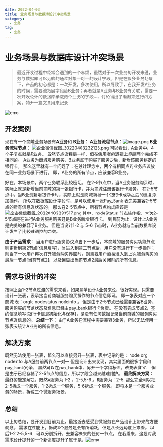```yaml
---
date: 2022-04-03
title: 业务场景与数据库设计冲突场景
category: 
  - 业务
tag:
  - 业务
---
```


# 业务场景与数据库设计冲突场景
> 最近开发过程中经常会遇到的一个麻烦，虽然对于一次业务的开发来说，业务与数据库可以无脑的通过对象一对一的设计字段。但是在很多业务场景下，产品的初心都是：一次开发，多次使用。所以导致了，在我开发A业务的时候，需要流拓展字段给B业务；再者就是A业务与B业务有关联，需要一次开发设计的数据库承载两个业务的字段...。讨论得出了看起来还行的方案，特开一篇文章用来记录

![emo](https://leyunone-img.oss-cn-hangzhou.aliyuncs.com/image/emo/QQ图片20220302210445.jpg)
## 开发案例
现在有一个商城业务场景有**A业务**和 **B业务**：
**A业务流程节点**：![image.png](https://leyunone-img.oss-cn-hangzhou.aliyuncs.com/image/2022-04-03/image.png)
**B业务流程节点**：
![企业微信截图_20220403232123.png](https://leyunone-img.oss-cn-hangzhou.aliyuncs.com/image/2022-04-03/企业微信截图_20220403232123.png)
可以看出，A业务中，4个子节点就是B业务。
虽然节点流程是一样，但在使用者的逻辑上却是两个完成不相同的。
A业务为商城服务购买，B业务属于购买了服务之后，新增该服务绑定的银行卡。
那么这里就有一个问题了：在设计理念中，两个有相同点的业务应该放在同一业务场景下进行。
即，A业务的所有节点，应该兼容B业务。

好在，本场景中，两个业务联系比较密切。
在2-5节点中，当A业务服务购买时，实际上就是新增当前商城的第一张银行卡，并为商城注册该银行卡服务。
在2-5节点中，当B业务新增银行卡时，实际上就是商城新增一个银行卡成功之后的重复添加操作。
所以在数据库设计字段时，是可以使用一张Pay_Bank 表完美兼容2-5节点的所有信息及状态的。
那么在2-5节点中，所有节点构成应该是：
![企业微信截图_20220403233517.png](https://leyunone-img.oss-cn-hangzhou.aliyuncs.com/image/2022-04-03/企业微信截图_20220403233517.png)
其中，nodeStatus 节点操作指，本次2-5节点是在进行A业务服务购买还是B业务新增银行卡。
到目前为止，设计上A业务是完美的兼容了B业务。
但是当设计1-2  与 5-6 节点时，A业务就与当前数据库设计发生了比较难调控的冲突。

**由于产品需求：**
当用户进行服务协议点击下一步后，本商城的服务购买功能节点则更新到第2节点[信息填写]，当进入到第二节点后，用户没有进行下一步操作；则当下一次用户再次打开服务购买界面时，则需要用户直接进入到上次服务购买的最后一节点[当前节点2]，以及回显出当前节点2最后关闭时的所有信息。
## 需求与设计的冲突
按照上面1-2节点过渡的需求来看，如果是单设计A业务来说，很好实现。只需要设计一张表，表承接当前商城服务购买操作的节点信息即可。
即一张表对应一个商城
表：orgId   nodestatus  nodeinfo 。
但是由于2-5节点已经需要兼容B业务，服务购买的节点状态及信息已经由pay_bank银行卡负责。
在没有完成节点2，签约信息填写[银行卡信息初始化与保存]，是没有任何数据记录当前商城的服务购买节点及信息的。
**总结一下：**
由于A业务在流程中需要兼容B业务，所以无法使用一张表去统计A业务的所有信息。
## 解决方案
既然无法使用一张表，那么可以直接另开一张表，表中记录的是：
node org nodeinfo
与A服务前两节点一对一
但是设计出来发现，其实里面的很多字段和pay_bank冗余。
虽然可以在pay_bank中，另开一个字段标识，改变表含义。
但是由于已经存储了2-5节点的信息，所以字段会越来越难维护。
**最终解决方案：**
最终的敲定解决，既然A服务为 1-2 ，2-5,5-6 。B服务为：2-5.
那么完全可以把2-5拆成一个服务，1-2拆成一个服务，5-6拆成一个服务。
即将本是一个服务业务的场景，拆成三个微服务场景。
## 总结
以上的总结，是开发到目前为止，最接近去感受到微服务在产品设计上带来的方便观念。
需求在性能上，拆成3个服务是会有所消耗，但是从长远角度上来看。
以后1-2,2-5,5-6，可以分别拆开，去兼容未来的任何一节点。
在我看来，这是对我需求设计提升的一个新高度提升了属于是。![emo](https://leyunone-img.oss-cn-hangzhou.aliyuncs.com/image/emo/QQ图片20220302210457.jpg)
